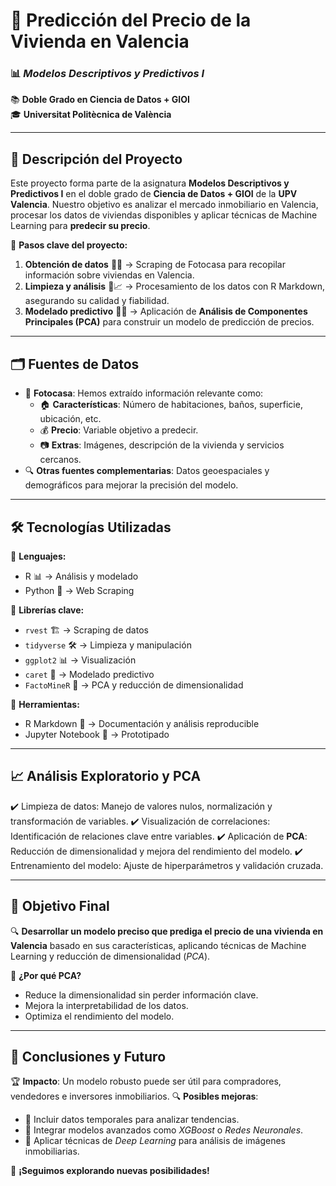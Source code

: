 # 🏡 **Predicción del Precio de la Vivienda en Valencia**  
### 📊 _Modelos Descriptivos y Predictivos I_
📚 **Doble Grado en Ciencia de Datos + GIOI**  
🎓 **Universitat Politècnica de València**

---

## 📌 **Descripción del Proyecto**
Este proyecto forma parte de la asignatura **Modelos Descriptivos y Predictivos I** en el doble grado de **Ciencia de Datos + GIOI** de la **UPV Valencia**. Nuestro objetivo es analizar el mercado inmobiliario en Valencia, procesar los datos de viviendas disponibles y aplicar técnicas de Machine Learning para **predecir su precio**.

📍 **Pasos clave del proyecto:**
1. **Obtención de datos** 🕵️‍♂️ → Scraping de Fotocasa para recopilar información sobre viviendas en Valencia.
2. **Limpieza y análisis** 🧹📈 → Procesamiento de los datos con R Markdown, asegurando su calidad y fiabilidad.
3. **Modelado predictivo** 🤖🎯 → Aplicación de **Análisis de Componentes Principales (PCA)** para construir un modelo de predicción de precios.

---

## 🗂️ **Fuentes de Datos**
- 📌 **Fotocasa**: Hemos extraído información relevante como:
  - 🏠 **Características**: Número de habitaciones, baños, superficie, ubicación, etc.
  - 💰 **Precio**: Variable objetivo a predecir.
  - 📷 **Extras**: Imágenes, descripción de la vivienda y servicios cercanos.
- 🔍 **Otras fuentes complementarias**: Datos geoespaciales y demográficos para mejorar la precisión del modelo.

---

## 🛠️ **Tecnologías Utilizadas**
🔹 **Lenguajes:**
- R 📊 → Análisis y modelado
- Python 🐍 → Web Scraping

🔹 **Librerías clave:**
- `rvest` 🏗️ → Scraping de datos
- `tidyverse` 🛠️ → Limpieza y manipulación
- `ggplot2` 📊 → Visualización
- `caret` 🎯 → Modelado predictivo
- `FactoMineR` 🏡 → PCA y reducción de dimensionalidad

🔹 **Herramientas:**
- R Markdown 📄 → Documentación y análisis reproducible
- Jupyter Notebook 📒 → Prototipado

---

## 📈 **Análisis Exploratorio y PCA**
✔️ Limpieza de datos: Manejo de valores nulos, normalización y transformación de variables.
✔️ Visualización de correlaciones: Identificación de relaciones clave entre variables.
✔️ Aplicación de **PCA**: Reducción de dimensionalidad y mejora del rendimiento del modelo.
✔️ Entrenamiento del modelo: Ajuste de hiperparámetros y validación cruzada.

---

## 🎯 **Objetivo Final**
🔍 **Desarrollar un modelo preciso que prediga el precio de una vivienda en Valencia** basado en sus características, aplicando técnicas de Machine Learning y reducción de dimensionalidad (_PCA_).

📌 **¿Por qué PCA?**
- Reduce la dimensionalidad sin perder información clave.
- Mejora la interpretabilidad de los datos.
- Optimiza el rendimiento del modelo.

---

## 📜 **Conclusiones y Futuro**
🏆 **Impacto**: Un modelo robusto puede ser útil para compradores, vendedores e inversores inmobiliarios.
🔍 **Posibles mejoras**:
- 🔹 Incluir datos temporales para analizar tendencias.
- 🔹 Integrar modelos avanzados como _XGBoost_ o _Redes Neuronales_.
- 🔹 Aplicar técnicas de _Deep Learning_ para análisis de imágenes inmobiliarias.

🚀 **¡Seguimos explorando nuevas posibilidades!**
